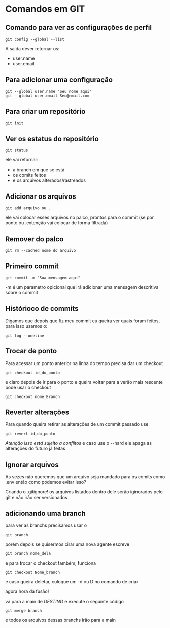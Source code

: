 # Comandos em GIT
## Comando para ver as configurações de perfil 

    git config --global --list

A saida dever retornar os:

- user.name 
- user.email
  
## Para adicionar uma configuração

    git --global user.name "Seu nome aqui"
    git --global user.email Seu@email.com

## Para criar um repositório 

    git init

## Ver os estatus do repositório

    git status 

ele vai retornar: 

- a branch em que se está 
- os comits feitos 
- e os arquivos alterados/rastreados
## Adicionar os arquivos 

    git add arquivo ou .

ele vai colocar esses arquivos no palco, prontos para o commit (se por ponto ou .extenção vai colocar de forma filtrada)

## Remover do palco 

    git rm --cached nome do arquivo

## Primeiro commit 

    git commit -m "Sua mensagem aqui"

-m é um parametro opicional que irá adicionar uma mensagem descritiva sobre o commit

## Histórioco de commits 

Digamos que depois que fiz meu commit eu queira ver quais foram feitos, para isso usamos o:

    git log --oneline

## Trocar de ponto 

Para acessar um ponto anterior na linha do tempo precisa dar um checkout 

    git checkout id_do_ponto

e claro depois de ir para o ponto e queira voltar para a verão mais rescente pode usar o checkout 

    git checkout nome_Branch

## Reverter alterações 

Para quando queira retirar as alterações de um commit passado use 

    git revert id_do_ponto

*Atenção isso está sujeito a conflitos* e caso use o --hard ele apaga as alterações do futuro já feitas 

## Ignorar arquivos 

As vezes não queremos que um arquivo seja mandado para os comits como .env então como podemos evitar isso? 

Criando o .gitignore! os arquivos listados dentro dele serão iginorados pelo git e não irão ser versionados 

## adicionando uma branch 

para ver as branchs precisamos usar o 

    git branch 

porém depois se quisermos cirar uma nova agente escreve 

    git branch nome_dela

e para trocar o checkout também, funciona 

    git checkout Nome_branch


e caso queira deletar, coloque um -d ou D no comando de criar 

agora hora da fusão! 

vá para a main de *DESTINO* e execute o seguinte código

    git merge branch

e todos os arquivos dessas branchs irão para a main 